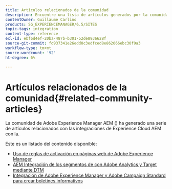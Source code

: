 ```yaml
---
title: Artículos relacionados de la comunidad
description: Encuentre una lista de artículos generados por la comunidad acerca de las integraciones de Experience Cloud con Adobe Experience Manager.
contentOwner: Guillaume Carlino
products: SG_EXPERIENCEMANAGER/6.5/SITES
topic-tags: integration
content-type: reference
exl-id: ebf6d4ef-20ba-487b-b301-52de8936628f
source-git-commit: fd937341e26edd0c3edfced8e862066ebc30f9a3
workflow-type: tm+mt
source-wordcount: '92'
ht-degree: 6%

---
```


# Artículos relacionados de la comunidad{#related-community-articles}

La comunidad de Adobe Experience Manager AEM () ha generado una serie de artículos relacionados con las integraciones de Experience Cloud AEM con la.

Este es un listado del contenido disponible:

* [Uso de reglas de activación en páginas web de Adobe Experience Manager](https://helpx.adobe.com/experience-manager/using/dtm.html)
* [AEM Integración de los segmentos de con Adobe Analytics y Target mediante DTM](https://helpx.adobe.com/experience-manager/using/integrate-digital-marketing-solutions.html)
* [Integración de Adobe Experience Manager y Adobe Campaign Standard para crear boletines informativos](https://helpx.adobe.com/experience-manager/using/aem_campaign.html)
